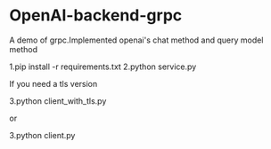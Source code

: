 # OpenAI-backend-grpc
A demo of grpc.Implemented openai's chat method and query model method

1.pip install -r requirements.txt
2.python service.py

If you need a tls version

3.python client_with_tls.py

or

3.python client.py



